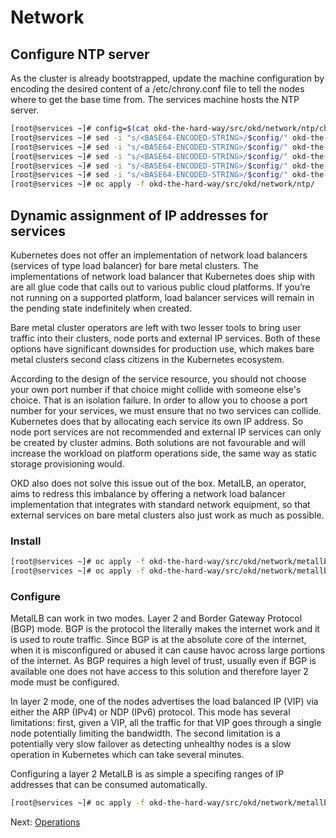 # Network

## Configure NTP server

As the cluster is already bootstrapped, update the machine configuration by
encoding the desired content of a /etc/chrony.conf file to tell the nodes where
to get the base time from. The services machine hosts the NTP server.

```bash
[root@services ~]# config=$(cat okd-the-hard-way/src/okd/network/ntp/chrony.conf | base64 -w0)
[root@services ~]# sed -i "s/<BASE64-ENCODED-STRING>/$config/" okd-the-hard-way/src/okd/network/ntp/90-compute-chrony-config.yaml
[root@services ~]# sed -i "s/<BASE64-ENCODED-STRING>/$config/" okd-the-hard-way/src/okd/network/ntp/90-infra-chrony-config.yaml
[root@services ~]# sed -i "s/<BASE64-ENCODED-STRING>/$config/" okd-the-hard-way/src/okd/network/ntp/90-master-chrony-config.yaml
[root@services ~]# sed -i "s/<BASE64-ENCODED-STRING>/$config/" okd-the-hard-way/src/okd/network/ntp/90-storage-chrony-config.yaml
[root@services ~]# sed -i "s/<BASE64-ENCODED-STRING>/$config/" okd-the-hard-way/src/okd/network/ntp/90-worker-chrony-config.yaml
[root@services ~]# oc apply -f okd-the-hard-way/src/okd/network/ntp/
```

## Dynamic assignment of IP addresses for services

Kubernetes does not offer an implementation of network load balancers (services
of type load balancer) for bare metal clusters. The implementations of network
load balancer that Kubernetes does ship with are all glue code that calls out to
various public cloud platforms. If you’re not running on a supported platform,
load balancer services will remain in the pending state indefinitely when
created.

Bare metal cluster operators are left with two lesser tools to bring user
traffic into their clusters, node ports and external IP services. Both of these
options have significant downsides for production use, which makes bare metal
clusters second class citizens in the Kubernetes ecosystem.

According to the design of the service resource, you should not choose your own
port number if that choice might collide with someone else's choice. That is an
isolation failure. In order to allow you to choose a port number for your
services, we must ensure that no two services can collide. Kubernetes does that
by allocating each service its own IP address. So node port services are not
recommended and external IP services can only be created by cluster admins. Both
solutions are not favourable and will increase the workload on platform
operations side, the same way as static storage provisioning would.

OKD also does not solve this issue out of the box. MetalLB, an operator, aims to
redress this imbalance by offering a network load balancer implementation that
integrates with standard network equipment, so that external services on bare
metal clusters also just work as much as possible.

### Install

```bash
[root@services ~]# oc apply -f okd-the-hard-way/src/okd/network/metallb/namespace.yaml
[root@services ~]# oc apply -f okd-the-hard-way/src/okd/network/metallb/operator.yaml
```

### Configure

MetalLB can work in two modes. Layer 2 and Border Gateway Protocol (BGP) mode.
BGP is the protocol the literally makes the internet work and it is used to
route traffic. Since BGP is at the absolute core of the internet, when it is
misconfigured or abused it can cause havoc across large portions of the
internet. As BGP requires a high level of trust, usually even if BGP is
available one does not have access to this solution and therefore layer 2 mode
must be configured.

In layer 2 mode, one of the nodes advertises the load balanced IP (VIP) via
either the ARP (IPv4) or NDP (IPv6) protocol. This mode has several limitations:
first, given a VIP, all the traffic for that VIP goes through a single node
potentially limiting the bandwidth. The second limitation is a potentially very
slow failover as detecting unhealthy nodes is a slow operation in Kubernetes
which can take several minutes.

Configuring a layer 2 MetalLB is as simple a specifing ranges of IP addresses
that can be consumed automatically.

```bash
[root@services ~]# oc apply -f okd-the-hard-way/src/okd/network/metallb/configuration.yaml
```

Next: [Operations](16-operations.md)

